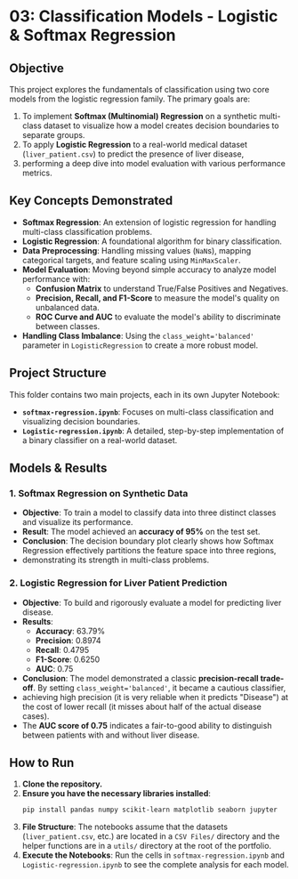# 03: Classification Models - Logistic & Softmax Regression

## Objective
This project explores the fundamentals of classification using two core models from the logistic regression family. The primary goals are:
1.  To implement **Softmax (Multinomial) Regression** on a synthetic multi-class dataset to visualize how a model creates decision boundaries to separate groups.
2.  To apply **Logistic Regression** to a real-world medical dataset (`liver_patient.csv`) to predict the presence of liver disease,
3.  performing a deep dive into model evaluation with various performance metrics.

## Key Concepts Demonstrated
* **Softmax Regression**: An extension of logistic regression for handling multi-class classification problems.
* **Logistic Regression**: A foundational algorithm for binary classification.
* **Data Preprocessing**: Handling missing values (`NaN`s), mapping categorical targets, and feature scaling using `MinMaxScaler`.
* **Model Evaluation**: Moving beyond simple accuracy to analyze model performance with:
    * **Confusion Matrix** to understand True/False Positives and Negatives.
    * **Precision, Recall, and F1-Score** to measure the model's quality on unbalanced data.
    * **ROC Curve and AUC** to evaluate the model's ability to discriminate between classes.
* **Handling Class Imbalance**: Using the `class_weight='balanced'` parameter in `LogisticRegression` to create a more robust model.


## Project Structure
This folder contains two main projects, each in its own Jupyter Notebook:
* **`softmax-regression.ipynb`**: Focuses on multi-class classification and visualizing decision boundaries.
* **`Logistic-regression.ipynb`**: A detailed, step-by-step implementation of a binary classifier on a real-world dataset.


## Models & Results

### 1. Softmax Regression on Synthetic Data
* **Objective**: To train a model to classify data into three distinct classes and visualize its performance.
* **Result**: The model achieved an **accuracy of 95%** on the test set.
* **Conclusion**: The decision boundary plot clearly shows how Softmax Regression effectively partitions the feature space into three regions,
* demonstrating its strength in multi-class problems.

### 2. Logistic Regression for Liver Patient Prediction
* **Objective**: To build and rigorously evaluate a model for predicting liver disease.
* **Results**:
    * **Accuracy**: 63.79%
    * **Precision**: 0.8974
    * **Recall**: 0.4795
    * **F1-Score**: 0.6250
    * **AUC**: 0.75
* **Conclusion**: The model demonstrated a classic **precision-recall trade-off**. By setting `class_weight='balanced'`, it became a cautious classifier,
* achieving high precision (it is very reliable when it predicts "Disease") at the cost of lower recall (it misses about half of the actual disease cases).
*  The **AUC score of 0.75** indicates a fair-to-good ability to distinguish between patients with and without liver disease.

## How to Run
1.  **Clone the repository.**
2.  **Ensure you have the necessary libraries installed**:
    ```bash
    pip install pandas numpy scikit-learn matplotlib seaborn jupyter
    ```
3.  **File Structure**: The notebooks assume that the datasets (`liver_patient.csv`, etc.) are located in a `CSV Files/` directory and the helper functions are in a `utils/` directory at the root of the portfolio.
4.  **Execute the Notebooks**: Run the cells in `softmax-regression.ipynb` and `Logistic-regression.ipynb` to see the complete analysis for each model.
